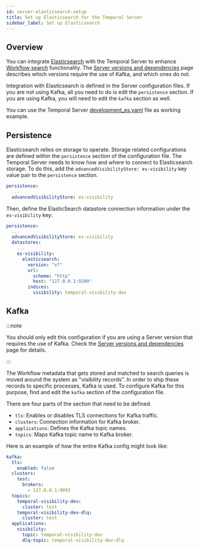 ```yaml
---
id: server-elasticsearch-setup
title: Set up Elasticsearch for the Temporal Server
sidebar_label: Set up Elasticsearch
---
```


## Overview

You can integrate [Elasticsearch](https://www.elastic.co/elasticsearch/) with the Temporal Server to enhance [Workflow search](/docs/server-workflow-search) functionality.
The [Server versions and dependencies](/docs/server-versions-and-dependencies/#workflow-search) page describes which versions require the use of Kafka, and which ones do not.

Integration with Elasticsearch is defined in the Server configuration files.
If you are not using Kafka, all you need to do is edit the `persistence` section.
If you are using Kafka, you will need to edit the `kafka` section as well.

You can use the Temporal Server [development_es.yaml](https://github.com/temporalio/temporal/blob/master/config/development_es.yaml) file as working example.

## Persistence

Elasticsearch relies on storage to operate.
Storage related configurations are defined within the `persistence` section of the configuration file.
The Temporal Server needs to know how and where to connect to Elasticsearch storage.
To do this, add the `advancedVisibilityStore: es-visibility` key value pair to the `persistence` section.

```yaml
persistence:
  ...
  advancedVisibilityStore: es-visibility
```

Then, define the ElasticSearch datastore connection information under the `es-visibility` key:

```yaml
persistence:
  ...
  advancedVisibilityStore: es-visibility
  datastores:
    ...
    es-visibility:
      elasticsearch:
        version: "v7"
        url:
          scheme: "http"
          host: "127.0.0.1:9200"
        indices:
          visibility: temporal-visibility-dev
```

## Kafka

:::note

You should only edit this configuration if you are using a Server version that requires the use of Kafka.
Check the [Server versions and dependencies](/docs/server-versions-and-dependencies/#workflow-search) page for details.

:::

The Workflow metadata that gets stored and matched to search queries is moved around the system as "visibility records".
In order to ship these records to specific processes, Kafka is used.
To configure Kafka for this purpose, find and edit the `kafka` section of the configuration file.

There are four parts of the section that need to be defined.

- `tls`: Enables or disables TLS connections for Kafka traffic.
- `clusters`: Connection information for Kafka broker.
- `applications`: Defines the Kafka topic names.
- `topics`: Maps Kafka topic name to Kafka broker.

Here is an example of how the entire Kafka config might look like:

```yaml
kafka:
  tls:
    enabled: false
  clusters:
    test:
      brokers:
        - 127.0.0.1:9092
  topics:
    temporal-visibility-dev:
      cluster: test
    temporal-visibility-dev-dlq:
      cluster: test
  applications:
    visibility:
      topic: temporal-visibility-dev
      dlq-topic: temporal-visibility-dev-dlq
```
